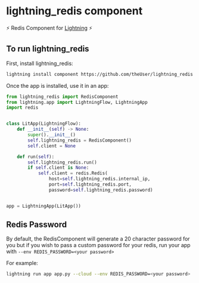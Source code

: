 # lightning_redis component

⚡ Redis Component for [Lightning](lightning.ai) ⚡


## To run lightning_redis

First, install lightning_redis:

```bash
lightning install component https://github.com/theUser/lightning_redis
```

Once the app is installed, use it in an app:

```python
from lightning_redis import RedisComponent
from lightning.app import LightningFlow, LightningApp
import redis


class LitApp(LightningFlow):
    def __init__(self) -> None:
        super().__init__()
        self.lightning_redis = RedisComponent()
        self.client = None

    def run(self):
        self.lightning_redis.run()
        if self.client is None:
            self.client = redis.Redis(
                host=self.lightning_redis.internal_ip,
                port=self.lightning_redis.port,
                password=self.lightning_redis.password)


app = LightningApp(LitApp())
```

## Redis Password

By default, the RedisComponent will generate a 20 character password for you but if you wish to pass
a custom password for your redis, run your app with `--env REDIS_PASSWORD=<your password>`

For example:

```bash
lightning run app app.py --cloud --env REDIS_PASSWORD=<your password>
```
